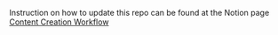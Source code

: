 Instruction on how to update this repo can be found at the Notion page [Content Creation Workflow](https://www.notion.so/lewagon/Content-creation-workflow-3762036e7c104ea885c9b6c2c672f4cc)
